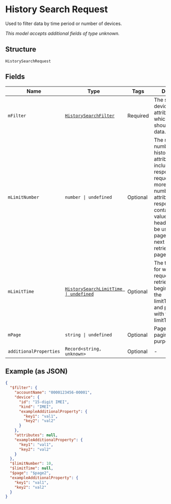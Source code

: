
# History Search Request

Used to filter data by time period or number of devices.

*This model accepts additional fields of type unknown.*

## Structure

`HistorySearchRequest`

## Fields

| Name | Type | Tags | Description |
|  --- | --- | --- | --- |
| `mFilter` | [`HistorySearchFilter`](../../doc/models/history-search-filter.md) | Required | The selected device and attributes for which a request should retrieve data. |
| `mLimitNumber` | `number \| undefined` | Optional | The maximum number of historical attributes to include in the response. If the request matches more than this number of attributes, the response will contain an X-Next value in the header that can be used as the page value in the next request to retrieve the next page of events. |
| `mLimitTime` | [`HistorySearchLimitTime \| undefined`](../../doc/models/history-search-limit-time.md) | Optional | The time period for which a request should retrieve data, beginning with the limitTime.startOn and proceeding with the limitTime.duration. |
| `mPage` | `string \| undefined` | Optional | Page number for pagination purposes. |
| `additionalProperties` | `Record<string, unknown>` | Optional | - |

## Example (as JSON)

```json
{
  "$filter": {
    "accountName": "0000123456-00001",
    "device": {
      "id": "15-digit IMEI",
      "kind": "IMEI",
      "exampleAdditionalProperty": {
        "key1": "val1",
        "key2": "val2"
      }
    },
    "attributes": null,
    "exampleAdditionalProperty": {
      "key1": "val1",
      "key2": "val2"
    }
  },
  "$limitNumber": 10,
  "$limitTime": null,
  "$page": "$page2",
  "exampleAdditionalProperty": {
    "key1": "val1",
    "key2": "val2"
  }
}
```

